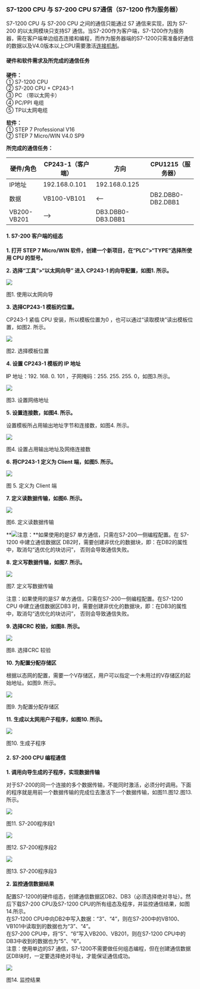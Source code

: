 ### S7-1200 CPU 与 S7-200 CPU S7通信（S7-1200 作为服务器）

S7-1200 CPU 与 S7-200 CPU 之间的通信只能通过 S7 通信来实现，因为 S7-200 的以太网模块只支持S7 通信。当S7-200作为客户端，S7-1200作为服务器，需在客户端单边组态连接和编程，而作为服务器端的S7-1200只需准备好通信的数据以及V4.0版本以上CPU需要激活[连接机制](../03-S7-1200/01-S7-1200.html#conn_mech)。

#### 硬件和软件需求及所完成的通信任务

**硬件：**  
① S7-1200 CPU  
② S7-200 CPU + CP243-1  
③ PC （带以太网卡）  
④ PC/PPI 电缆  
⑤ TP以太网电缆

**软件：**  
① STEP 7 Professional V16  
② STEP 7 Micro/WIN V4.0 SP9

**所完成的通信任务：**  

| 硬件/角色 | CP243-1（客户端） | 方向  | CPU1215（服务器） |
| --- | --- | --- | --- |
| IP地址 | 192.168.0.101 | 192.168.0.125 |
| 数据  | VB100-VB101 | <-- | DB2.DBB0-DB2.DBB1 |
| VB200-VB201 | --> | DB3.DBB0-DB3.DBB1 |

#### 1\. S7-200 客户端的组态

**1\. 打开 STEP 7 Micro/WIN 软件，创建一个新项目，在“PLC”>“TYPE”选择所使用 CPU 的型号。**

**2\. 选择“工具”>“以太网向导” 进入 CP243-1 的向导配置，如图1. 所示。**

![](images/02-01.png)

图1\. 使用以太网向导

**3\. 选择CP243-1 模板的位置。**

CP243-1 紧临 CPU 安装，所以模板位置为0 ，也可以通过“读取模块”读出模板位置，如图2. 所示。

![](images/02-02.png)

图2\. 选择模板位置

**4\. 设置 CP243-1 模板的 IP 地址**

**I**P 地址：192. 168. 0. 101 ，子网掩码：255. 255. 255. 0，如图3.所示。

![](images/02-03.png)

图3\. 设置网络地址

**5\. 设置连接数，如图4. 所示。**

设置模板所占用输出地址字节和连接数，如图4\. 所示。

![](images/02-04.png)

图4\. 设置占用输出地址及网络连接数

**6\. 将CP243-1 定义为 Client 端，如图5. 所示。**

![](images/02-05.png)

图 5\. 定义为 Client 端

**7\. 定义读数据传输，如图6. 所示。**

![](images/02-06.png)

图6\. 定义读数据传输

**![](images/3.gif)注意：**如果使用的是S7 单方通信，只需在S7-200一侧编程配置。在 S7-1200 中建立通信数据区 DB2时，需要创建非优化的数据块，即：在DB2的属性中，取消勾“选优化的块访问”， 否则会导致通信失败。

**8\. 定义写数据传输，如图7. 所示。**

![](images/02-07.png)

图7\. 定义写数据传输

注意：如果使用的是S7 单方通信，只需在S7-200一侧编程配置。在S7-1200 CPU 中建立通信数据区DB3 时，需要创建非优化的数据块，即：在DB3的属性中，取消勾“选优化的块访问”， 否则会导致通信失败。

**9\. 选择CRC 校验，如图8. 所示。**

![](images/02-08.png)

图8\. 选择CRC 较验

**10\. 为配置分配存储区**

根据以态网的配置，需要一个V存储区，用户可以指定一个未用过的V存储区的起始地址。如图9. 所示。

![](images/02-09.png)

图9\. 为配置分配存储区

**11\. 生成以太网用户子程序，如图10. 所示。**

![](images/02-10.png)

图10\. 生成子程序

#### 2\. S7-200 CPU 编程通信

**1\. 调用向导生成的子程序，实现数据传输**

对于S7-200的同一个连接的多个数据传输，不能同时激活，必须分时调用。下面的程序就是用前一个数据传输的完成位去激活下一个数据传输，如图11.图12.图13. 所示。

![](images/02-11.png)

图11\. S7-200程序段1

![](images/02-12.png)

图12\. S7-200程序段2

![](images/02-13.png)

图13\. S7-200程序段3

**2\. 监控通信数据结果**

配置S7-1200的硬件组态，创建通信数据区DB2、DB3（必须选择绝对寻址）。然后下载S7-200 CPU及S7-1200 CPU的所有组态及程序，并监控通信结果，如图14.所示。  
在S7-1200 CPU中向DB2中写入数据：“3”、“4”，则在S7-200中的VB100、VB101中读取到的数据也为“3”、“4”。  
在S7-200 CPU中，将“5”、“6”写入VB200、VB201，则在S7-1200 CPU中的DB3中收到的数据也为“5”、“6”。  
注意：使用单边的S7 通信，S7-1200不需要做任何组态编程，但在创建通信数据区DB块时，一定要选择绝对寻址，才能保证通信成功。

![](images/02-14.png)

图14\. 监控结果
